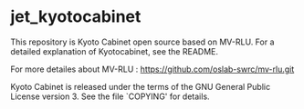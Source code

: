 # jet_kyotocabinet

This repository is Kyoto Cabinet open source based on MV-RLU. For a detailed explanation of Kyotocabinet, see the README.

For more detailes about MV-RLU : https://github.com/oslab-swrc/mv-rlu.git

Kyoto Cabinet is released under the terms of the GNU General Public License version 3.  See the file `COPYING' for details.
